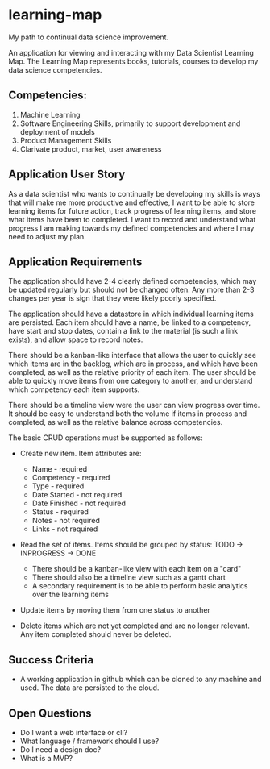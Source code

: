 # learning-map
My path to continual data science improvement.

An application for viewing and interacting with my Data Scientist Learning Map. The Learning Map represents books, tutorials, courses to develop my data science competencies. 

## Competencies:
1. Machine Learning
2. Software Engineering Skills, primarily to support development and deployment of models
3. Product Management Skills
4. Clarivate product, market, user awareness

## Application User Story
As a data scientist who wants to continually be developing my skills is ways that will make me more productive and effective, I want to be able to store learning items for future action, track progress of learning items, and store what items have been to completed. I want to record and understand what progress I am making towards my defined competencies and where I may need to adjust my plan.

## Application Requirements
The application should have 2-4 clearly defined competencies, which may be updated regularly but should not be changed often. Any more than 2-3 changes per year is sign that they were likely poorly specified.

The application should have a datastore in which individual learning items are persisted. Each item should have a name, be linked to a competency, have start and stop dates, contain a link to the material (is such a link exists), and allow space to record notes.

There should be a kanban-like interface that allows the  user to quickly see which items are in the backlog, which are in process, and  which have been completed, as well as the relative priority of each item. The user should be able to quickly move items from one category to another, and understand which competency each item supports.

There should be a timeline view were the user can view progress over time. It should be easy to understand both the volume if items in process and completed, as well as the relative balance across competencies.

The basic CRUD operations must be supported as follows:
* Create new item. Item attributes are:
  * Name - required
  * Competency - required
  * Type - required
  * Date Started - not required
  * Date Finished - not required
  * Status - required
  * Notes - not required
  * Links - not required

* Read the set of items. Items should be grouped by status: TODO -> INPROGRESS -> DONE
  * There should be a kanban-like view with each item on a "card"
  * There should also be a timeline view such as a gantt chart
  * A secondary requirement is to be able to perform basic analytics over the learning items

* Update items by moving them from one status to another

* Delete items which are not yet completed and are no longer relevant. Any item completed should never be deleted. 

## Success Criteria
* A working application in github which can be cloned to any machine and used. The data are persisted to the cloud. 

## Open Questions
* Do I want a web interface or cli?
* What language / framework should I use?
* Do I need a design doc?
* What is a MVP?
